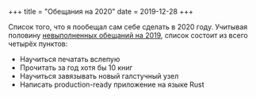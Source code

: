 +++
title = "Обещания на 2020"
date = 2019-12-28
+++

Список того, что я пообещал сам себе сделать в 2020 году. Учитывая половину [невыполненных обещаний на 2019](@/resolutions-2019.md), список состоит из всего четырёх пунктов:
* Научиться печатать вслепую
* Прочитать за год хотя бы 10 книг
* Научиться завязывать новый галстучный узел
* Написать production-ready приложение на языке Rust
